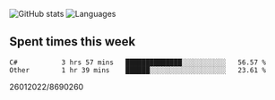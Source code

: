 ![GitHub stats](https://github-readme-stats.vercel.app/api?username=emipa606&theme=github_dark&show_icons=true) 
![Languages](https://github-readme-stats.vercel.app/api/top-langs/?username=emipa606&theme=github_dark&layout=compact)

## Spent times this week
<!--START_SECTION:waka-->

```text
C#           3 hrs 57 mins   ██████████████░░░░░░░░░░░   56.57 %
Other        1 hr 39 mins    ██████░░░░░░░░░░░░░░░░░░░   23.61 %
```

<!--END_SECTION:waka-->


26012022/8690260
